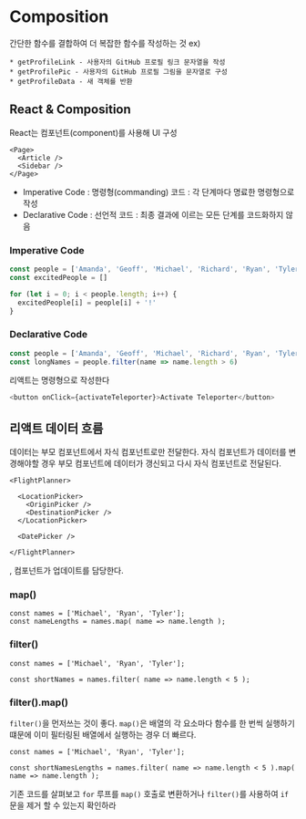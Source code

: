 # Composition

간단한 함수를 결합하여 더 복잡한 함수를 작성하는 것
ex)
```
* getProfileLink - 사용자의 GitHub 프로필 링크 문자열을 작성
* getProfilePic - 사용자의 GitHub 프로필 그림을 문자열로 구성
* getProfileData - 새 객체를 반환
```

## React & Composition
React는 컴포넌트(component)를 사용해 UI 구성
```
<Page>
  <Article />
  <Sidebar />
</Page>
```

* Imperative Code : 명령형(commanding) 코드 : 각 단계마다 명료한 명령형으로 작성 
* Declarative Code : 선언적 코드 : 최종 결과에 이르는 모든 단계를 코드화하지 않음

### Imperative Code
```javascript
const people = ['Amanda', 'Geoff', 'Michael', 'Richard', 'Ryan', 'Tyler']
const excitedPeople = []

for (let i = 0; i < people.length; i++) {
  excitedPeople[i] = people[i] + '!'
}
```

### Declarative Code
```javascript
const people = ['Amanda', 'Geoff', 'Michael', 'Richard', 'Ryan', 'Tyler']
const longNames = people.filter(name => name.length > 6)
```

리액트는 명령형으로 작성한다
```javascript
<button onClick={activateTeleporter}>Activate Teleporter</button>
```

## 리액트 데이터 흐름
데이터는 부모 컴포넌트에서 자식 컴포넌트로만 전달한다.
자식 컴포넌트가 데이터를 변경해야할 경우 부모 컴포넌트에 데이터가 갱신되고 다시 자식 컴포넌트로 전달된다.

```
<FlightPlanner>

  <LocationPicker>
    <OriginPicker />
    <DestinationPicker />
  </LocationPicker>

  <DatePicker />

</FlightPlanner>
```
<FlightPlanner>, <LocationPicker> 컴포넌트가 업데이트를 담당한다.

### map()
```
const names = ['Michael', 'Ryan', 'Tyler'];
const nameLengths = names.map( name => name.length );
```
### filter()

```
const names = ['Michael', 'Ryan', 'Tyler'];

const shortNames = names.filter( name => name.length < 5 );
```

### filter().map()

`filter()`을 먼저쓰는 것이 좋다. `map()`은 배열의 각 요소마다 함수를 한 번씩 실행하기 떄문에 이미 필터링된 배열에서 실행하는 경우 더 빠르다.

```
const names = ['Michael', 'Ryan', 'Tyler'];

const shortNamesLengths = names.filter( name => name.length < 5 ).map( name => name.length );

```
기존 코드를 살펴보고 `for` 루프를 `map()` 호출로 변환하거나 `filter()`를 사용하여 `if` 문을 제거 할 수 있는지 확인하라
